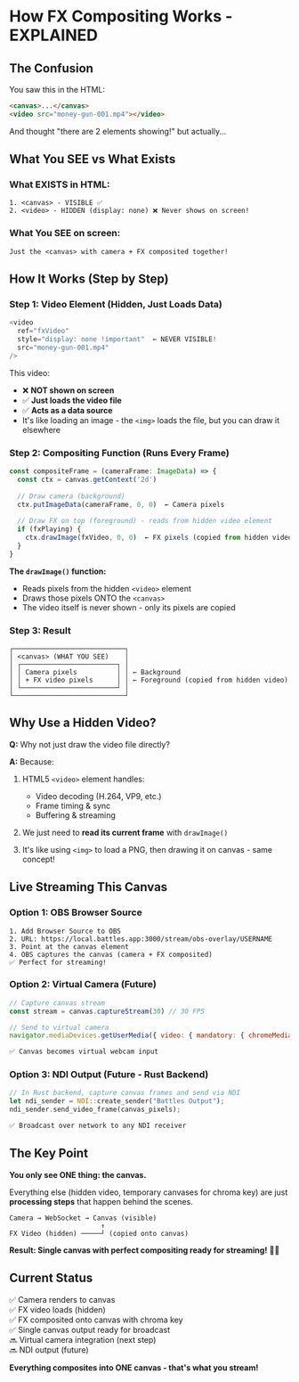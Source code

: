 # How FX Compositing Works - EXPLAINED

## The Confusion

You saw this in the HTML:
```html
<canvas>...</canvas>
<video src="money-gun-001.mp4"></video>
```

And thought "there are 2 elements showing!" but actually...

## What You SEE vs What Exists

### What EXISTS in HTML:
```
1. <canvas> - VISIBLE ✅
2. <video> - HIDDEN (display: none) ❌ Never shows on screen!
```

### What You SEE on screen:
```
Just the <canvas> with camera + FX composited together!
```

## How It Works (Step by Step)

### Step 1: Video Element (Hidden, Just Loads Data)
```javascript
<video 
  ref="fxVideo"
  style="display: none !important"  ← NEVER VISIBLE!
  src="money-gun-001.mp4"
/>
```

This video:
- ❌ **NOT shown on screen**
- ✅ **Just loads the video file**
- ✅ **Acts as a data source**
- It's like loading an image - the `<img>` loads the file, but you can draw it elsewhere

### Step 2: Compositing Function (Runs Every Frame)
```javascript
const compositeFrame = (cameraFrame: ImageData) => {
  const ctx = canvas.getContext('2d')
  
  // Draw camera (background)
  ctx.putImageData(cameraFrame, 0, 0)  ← Camera pixels
  
  // Draw FX on top (foreground) - reads from hidden video element
  if (fxPlaying) {
    ctx.drawImage(fxVideo, 0, 0)  ← FX pixels (copied from hidden video)
  }
}
```

**The `drawImage()` function:**
- Reads pixels from the hidden `<video>` element
- Draws those pixels ONTO the `<canvas>`
- The video itself is never shown - only its pixels are copied

### Step 3: Result
```
┌────────────────────────────┐
│ <canvas> (WHAT YOU SEE)    │
│ ┌────────────────────────┐ │
│ │ Camera pixels          │ │ ← Background
│ │ + FX video pixels      │ │ ← Foreground (copied from hidden video)
│ └────────────────────────┘ │
└────────────────────────────┘
```

## Why Use a Hidden Video?

**Q:** Why not just draw the video file directly?

**A:** Because:
1. HTML5 `<video>` element handles:
   - Video decoding (H.264, VP9, etc.)
   - Frame timing & sync
   - Buffering & streaming
   
2. We just need to **read its current frame** with `drawImage()`
3. It's like using `<img>` to load a PNG, then drawing it on canvas - same concept!

## Live Streaming This Canvas

### Option 1: OBS Browser Source
```
1. Add Browser Source to OBS
2. URL: https://local.battles.app:3000/stream/obs-overlay/USERNAME
3. Point at the canvas element
4. OBS captures the canvas (camera + FX composited)
✅ Perfect for streaming!
```

### Option 2: Virtual Camera (Future)
```javascript
// Capture canvas stream
const stream = canvas.captureStream(30) // 30 FPS

// Send to virtual camera
navigator.mediaDevices.getUserMedia({ video: { mandatory: { chromeMediaSource: 'desktop' } } })

✅ Canvas becomes virtual webcam input
```

### Option 3: NDI Output (Future - Rust Backend)
```rust
// In Rust backend, capture canvas frames and send via NDI
let ndi_sender = NDI::create_sender("Battles Output");
ndi_sender.send_video_frame(canvas_pixels);

✅ Broadcast over network to any NDI receiver
```

## The Key Point

**You only see ONE thing: the canvas.**

Everything else (hidden video, temporary canvases for chroma key) are just **processing steps** that happen behind the scenes.

```
Camera → WebSocket → Canvas (visible)
                       ↑
FX Video (hidden) ─────┘ (copied onto canvas)
```

**Result: Single canvas with perfect compositing ready for streaming!** 🎥✨

## Current Status

✅ Camera renders to canvas  
✅ FX video loads (hidden)  
✅ FX composited onto canvas with chroma key  
✅ Single canvas output ready for broadcast  
🔜 Virtual camera integration (next step)  
🔜 NDI output (future)  

**Everything composites into ONE canvas - that's what you stream!**

